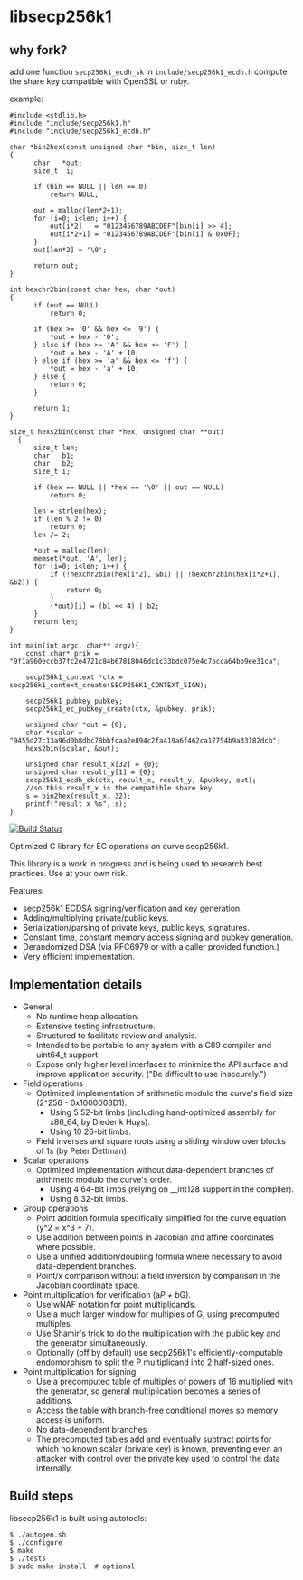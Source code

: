 libsecp256k1
============

why fork?
-----------

add one function `secp256k1_ecdh_sk` in `include/secp256k1_ecdh.h`
compute the share key compatible with OpenSSL or ruby.  

example:
```
#include <stdlib.h>
#include "include/secp256k1.h"
#include "include/secp256k1_ecdh.h"

char *bin2hex(const unsigned char *bin, size_t len)
{
      char   *out;
      size_t  i;

      if (bin == NULL || len == 0)
          return NULL;

      out = malloc(len*2+1);
      for (i=0; i<len; i++) {
          out[i*2]   = "0123456789ABCDEF"[bin[i] >> 4];
          out[i*2+1] = "0123456789ABCDEF"[bin[i] & 0x0F];
      }
      out[len*2] = '\0';

      return out;
}

int hexchr2bin(const char hex, char *out)
{
      if (out == NULL)
          return 0;

      if (hex >= '0' && hex <= '9') {
          *out = hex - '0';
      } else if (hex >= 'A' && hex <= 'F') {
          *out = hex - 'A' + 10;
      } else if (hex >= 'a' && hex <= 'f') {
          *out = hex - 'a' + 10;
      } else {
          return 0;
      }

      return 1;
}

size_t hexs2bin(const char *hex, unsigned char **out)
  {
      size_t len;
      char   b1;
      char   b2;
      size_t i;

      if (hex == NULL || *hex == '\0' || out == NULL)
          return 0;

      len = strlen(hex);
      if (len % 2 != 0)
          return 0;
      len /= 2;

      *out = malloc(len);
      memset(*out, 'A', len);
      for (i=0; i<len; i++) {
          if (!hexchr2bin(hex[i*2], &b1) || !hexchr2bin(hex[i*2+1], &b2)) {
              return 0;
          }
          (*out)[i] = (b1 << 4) | b2;
      }
      return len;
}

int main(int argc, char** argv){
    const char* prik = "9f1a960eccb37fc2e4721c84b67818046dc1c33bdc075e4c7bcca64bb9ee31ca";

    secp256k1_context *ctx = secp256k1_context_create(SECP256K1_CONTEXT_SIGN);

    secp256k1_pubkey pubkey;
    secp256k1_ec_pubkey_create(ctx, &pubkey, prik);

    unsigned char *out = {0};
    char *scalar = "9455d27c13a96d0b8dbc78bbfcaa2e894c2fa419a6f462ca17754b9a33182dcb";
    hexs2bin(scalar, &out);

    unsigned char result_x[32] = {0};
    unsigned char result_y[1] = {0};
    secp256k1_ecdh_sk(ctx, result_x, result_y, &pubkey, out);
    //so this result_x is the compatible share key
    s = bin2hex(result_x, 32);
    printf("result x %s", s);
}
```



[![Build Status](https://travis-ci.org/bitcoin-core/secp256k1.svg?branch=master)](https://travis-ci.org/bitcoin-core/secp256k1)

Optimized C library for EC operations on curve secp256k1.

This library is a work in progress and is being used to research best practices. Use at your own risk.

Features:
* secp256k1 ECDSA signing/verification and key generation.
* Adding/multiplying private/public keys.
* Serialization/parsing of private keys, public keys, signatures.
* Constant time, constant memory access signing and pubkey generation.
* Derandomized DSA (via RFC6979 or with a caller provided function.)
* Very efficient implementation.

Implementation details
----------------------

* General
  * No runtime heap allocation.
  * Extensive testing infrastructure.
  * Structured to facilitate review and analysis.
  * Intended to be portable to any system with a C89 compiler and uint64_t support.
  * Expose only higher level interfaces to minimize the API surface and improve application security. ("Be difficult to use insecurely.")
* Field operations
  * Optimized implementation of arithmetic modulo the curve's field size (2^256 - 0x1000003D1).
    * Using 5 52-bit limbs (including hand-optimized assembly for x86_64, by Diederik Huys).
    * Using 10 26-bit limbs.
  * Field inverses and square roots using a sliding window over blocks of 1s (by Peter Dettman).
* Scalar operations
  * Optimized implementation without data-dependent branches of arithmetic modulo the curve's order.
    * Using 4 64-bit limbs (relying on __int128 support in the compiler).
    * Using 8 32-bit limbs.
* Group operations
  * Point addition formula specifically simplified for the curve equation (y^2 = x^3 + 7).
  * Use addition between points in Jacobian and affine coordinates where possible.
  * Use a unified addition/doubling formula where necessary to avoid data-dependent branches.
  * Point/x comparison without a field inversion by comparison in the Jacobian coordinate space.
* Point multiplication for verification (a*P + b*G).
  * Use wNAF notation for point multiplicands.
  * Use a much larger window for multiples of G, using precomputed multiples.
  * Use Shamir's trick to do the multiplication with the public key and the generator simultaneously.
  * Optionally (off by default) use secp256k1's efficiently-computable endomorphism to split the P multiplicand into 2 half-sized ones.
* Point multiplication for signing
  * Use a precomputed table of multiples of powers of 16 multiplied with the generator, so general multiplication becomes a series of additions.
  * Access the table with branch-free conditional moves so memory access is uniform.
  * No data-dependent branches
  * The precomputed tables add and eventually subtract points for which no known scalar (private key) is known, preventing even an attacker with control over the private key used to control the data internally.

Build steps
-----------

libsecp256k1 is built using autotools:

    $ ./autogen.sh
    $ ./configure
    $ make
    $ ./tests
    $ sudo make install  # optional
